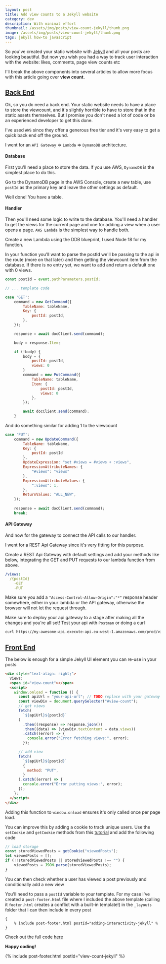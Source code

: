 ```yaml
---
layout: post
title: Add view counts to a Jekyll website
category: dev
description: With minimal effort
thumbnail: /assets/img/posts/view-count-jekyll/thumb.png
image: /assets/img/posts/view-count-jekyll/thumb.png
tags: jekyll how-to javascript
---
```


So you've created your static website with [Jekyll](https://jekyllrb.com/)
and all your posts are looking beautiful.
But now you wish you had a way to track user interaction with the website:
likes, comments, page view counts etc

I'll break the above components into several articles
to allow more focus with this article going over <b>view count.</b>
<!-- You like the convenience of Jekyll in not having to deal with [CSS](https://www.joshwcomeau.com/css/center-a-div/)
and don't want to migrate to an over-engineered React website but also don't
want to pay for an external comments provider or
go through messy workarounds by posting each comment as a
[Github issue or pull request](https://medium.com/@raravi/adding-comments-to-a-static-site-31506e77fc41) -->

<!-- Read on... -->

## <ins>Back End</ins>

Ok, so you do need a back end. Your static website needs to have
a place to store the viewcount, and it's slightly horrible to have 
to store that in the static assets themselves.
But I promise you don't need a lot of code or be an experienced developer
to get this done.

I've used `AWS` since they offer a generous free tier
and it's very easy to get a quick back end off the ground.

I went for an `API Gateway` => `Lambda` => `DynamoDB` architecture.

#### Database
First you'll need a place to store the data.
If you use AWS, `DynamoDB` is the simplest place to do this.

Go to the DynamoDB page in the AWS Console, create a new table,
use `postId` as the primary key and leave the other settings as default.

Well done! You have a table.

#### Handler

Then you'll need some logic to write to the database.
You'll need a handler to get the views for the current page
and one for adding a view when a user opens a page.
`AWS Lambda` is the simplest way to handle both.

Create a new Lambda using the DDB blueprint, I
used Node 18 for my function.

In your function you'll want to parse the postId
we'll be passing to the api in the route (more on that later)
and then getting the viewcount item from the database.
If there is no entry yet,
we want to add and return a default one with 0 views.

```javascript
const postId = event.pathParameters.postId; 

// ... template code

case 'GET':
    command = new GetCommand({
        TableName: tableName,
        Key: {
            postId: postId,
        },
    });

    response = await docClient.send(command);

    body = response.Item;

    if (!body) {
        body = {
            postId: postId,
            views: 0
        }
        command = new PutCommand({
            TableName: tableName,
            Item: {
                postId: postId,
                views: 0
            },
        });

        await docClient.send(command);
    }

```

And do something similar for adding 1 to the viewcount

```javascript
case 'PUT':
    command = new UpdateCommand({
        TableName: tableName,
        Key: {
            postId: postId
        },
        UpdateExpression: "set #views = #views + :views",
        ExpressionAttributeNames: {
            "#views": "views"
        },
        ExpressionAttributeValues: {
            ":views": 1,
        },
        ReturnValues: "ALL_NEW",
    });
    
    response = await docClient.send(command);
    break;
```


#### API Gateway

And now for the gateway to connect the API calls to our handler.

I went for a REST Api Gateway since it's very fitting for this purpose.

Create a REST Api Gateway with default settings and add your methods
like below, integrating the GET and PUT requests to our lambda function from above.

```yaml
/views:
  /{postId}
    -GET
    -PUT
```

Make sure you add a 
`"Access-Control-Allow-Origin":"*"`
response header somewhere, either in your lambda or the API gateway,
otherwise the browser will not let the request through.

Make sure to deploy your api gateway to a stage after making all the changes
and you're all set!
Test your api with `Postman` or doing a curl

```bash
curl https://my-awesome-api.execute-api.eu-west-1.amazonaws.com/prod/views/1
```

## <ins>Front End</ins>

The below is enough for a simple Jekyll UI element you can re-use
in your posts

```html
<div style="text-align: right;">
  Views:
  <span id="view-count"></span>
  <script>
    window.onload = function () {
      const apiUrl = "your-api-url"; // TODO replace with your gateway url
      const viewDiv = document.querySelector("#view-count");
      // get views
      fetch(
        `${apiUrl}${postId}`
      )
        .then((response) => response.json())
        .then((data) => (viewDiv.textContent = data.views))
        .catch((error) => {
          console.error("Error fetching views:", error);
        });

      // add view
      fetch(
        `${apiUrl}${postId}`
        {
          method: "PUT",
        }
      ).catch((error) => {
        console.error("Error putting views:", error);
      });
    };
  </script>
</div>
```

Adding this function to `window.onload` ensures it's only called
once per page load.

You can improve this by adding a cookie to track
unique users. 
Use the `setCookie` and `getCookie` methods from this
[tutorial](https://www.w3schools.com/js/js_cookies.asp)
and add the following code

```javascript
// load storage
const storedViewedPosts = getCookie("viewedPosts");
let viewedPosts = [];
if (!!storedViewedPosts || storedViewedPosts !== "") {
    viewedPosts = JSON.parse(storedViewedPosts);
}
```

You can then check whether a user has viewed a post
previously and conditionally add a new view

You'll need to pass a `postId` variable to your template.
For my case I've created a `post-footer.html` file where I included
the above template
(calling it `footer.html` creates a conflict with a built-in template!)
in the `_layouts` folder
that I can then include in every post 
```
{
    % include post-footer.html postId="adding-interactivity-jekyll" %
}
```

Check out the full code [here](https://github.com/thejester129/andrewhollis.co.uk/blob/main/_includes/views.html)

<b>Happy coding!</b>

{% include post-footer.html postId="view-count-jekyll" %}
